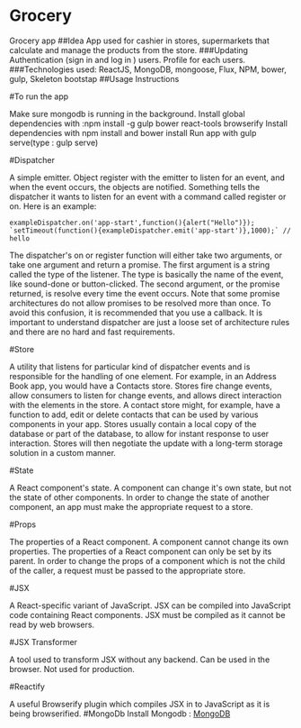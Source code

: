 # Grocery
Grocery app 
##Idea
App used for cashier in stores, supermarkets that calculate and manage the products from the store.
###Updating
Authentication (sign in and log in ) users.
Profile for each users.
###Technologies used:
ReactJS, MongoDB, mongoose, Flux, NPM, bower, gulp, Skeleton bootstap
##Usage Instructions

#To run the app

Make sure mongodb is running in the background.
Install global dependencies with :npm install -g gulp bower react-tools browserify
Install dependencies with npm install and bower install
Run app with gulp serve(type : gulp serve)


#Dispatcher

A simple emitter. Object register with the emitter to listen for an event, and when the event occurs, the objects are notified. Something tells the dispatcher it wants to listen for an event with a command called register or on. Here is an example:

    exampleDispatcher.on('app-start',function(){alert("Hello")});
    `setTimeout(function(){exampleDispatcher.emit('app-start')},1000);` // hello
The dispatcher's on or register function will either take two arguments, or take one argument and return a promise. The first argument is a string called the type of the listener. The type is basically the name of the event, like sound-done or button-clicked. The second argument, or the promise returned, is resolve every time the event occurs. Note that some promise architectures do not allow promises to be resolved more than once. To avoid this confusion, it is recommended that you use a callback. It is important to understand dispatcher are just a loose set of architecture rules and there are no hard and fast requirements.

#Store

A utility that listens for particular kind of dispatcher events and is responsible for the handling of one element. For example, in an Address Book app, you would have a Contacts store. Stores fire change events, allow consumers to listen for change events, and allows direct interaction with the elements in the store. A contact store might, for example, have a function to add, edit or delete contacts that can be used by various components in your app. Stores usually contain a local copy of the database or part of the database, to allow for instant response to user interaction. Stores will then negotiate the update with a long-term storage solution in a custom manner.

#State

A React component's state. A component can change it's own state, but not the state of other components. In order to change the state of another component, an app must make the appropriate request to a store.

#Props

The properties of a React component. A component cannot change its own properties. The properties of a React component can only be set by its parent. In order to change the props of a component which is not the child of the caller, a request must be passed to the appropriate store.

#JSX

A React-specific variant of JavaScript. JSX can be compiled into JavaScript code containing React components. JSX must be compiled as it cannot be read by web browsers.

#JSX Transformer

A tool used to transform JSX without any backend. Can be used in the browser. Not used for production.

#Reactify

A useful Browserify plugin which compiles JSX in to JavaScript as it is being browserified.
#MongoDb
Install Mongodb : <a href="https://www.mongodb.com/">MongoDB</a><br>
